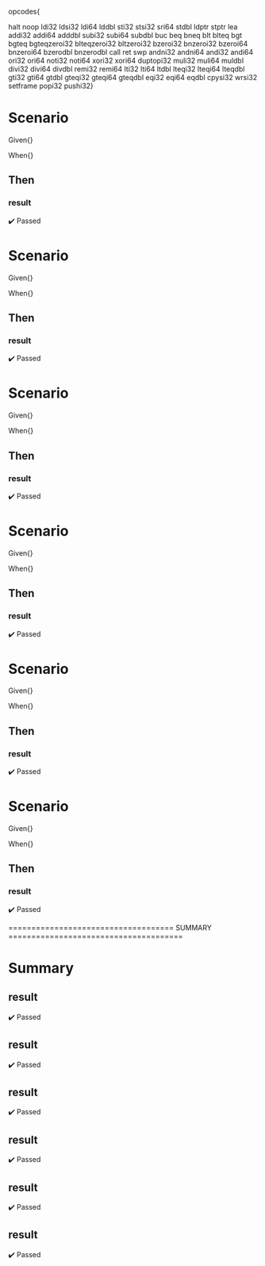 









opcodes{

halt noop ldi32 ldsi32 ldi64 lddbl sti32 stsi32 sri64 stdbl ldptr stptr lea addi32 addi64 adddbl subi32 subi64 subdbl buc beq bneq blt blteq bgt bgteq bgteqzeroi32 blteqzeroi32 bltzeroi32 bzeroi32 bnzeroi32 bzeroi64 bnzeroi64 bzerodbl bnzerodbl call ret swp andni32 andni64 andi32 andi64 ori32 ori64 noti32 noti64 xori32 xori64 duptopi32 muli32 muli64 muldbl divi32 divi64 divdbl remi32 remi64 lti32 lti64 ltdbl lteqi32 lteqi64 lteqdbl gti32 gti64 gtdbl gteqi32 gteqi64 gteqdbl eqi32 eqi64 eqdbl cpysi32 wrsi32 setframe popi32 pushi32}

# Scenario


Given{}

When{}

## Then
### result
:heavy_check_mark: Passed







# Scenario


Given{}

When{}

## Then
### result
:heavy_check_mark: Passed







# Scenario


Given{}

When{}

## Then
### result
:heavy_check_mark: Passed







# Scenario


Given{}

When{}

## Then
### result
:heavy_check_mark: Passed







# Scenario


Given{}

When{}

## Then
### result
:heavy_check_mark: Passed







# Scenario


Given{}

When{}

## Then
### result
:heavy_check_mark: Passed







==================================== SUMMARY ======================================


# Summary


## result
:heavy_check_mark: Passed



## result
:heavy_check_mark: Passed



## result
:heavy_check_mark: Passed



## result
:heavy_check_mark: Passed



## result
:heavy_check_mark: Passed



## result
:heavy_check_mark: Passed







